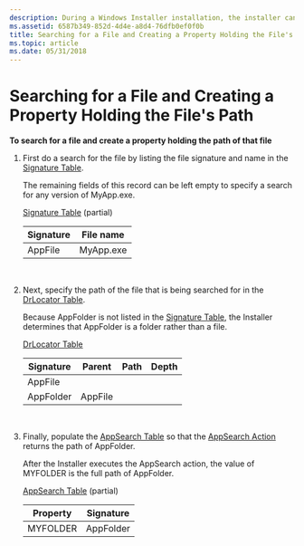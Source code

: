 ```yaml
---
description: During a Windows Installer installation, the installer can search for a file and create a property containing the file's path.
ms.assetid: 6587b349-852d-4d4e-a8d4-76dfb0ef0f0b
title: Searching for a File and Creating a Property Holding the File's Path
ms.topic: article
ms.date: 05/31/2018
---
```


# Searching for a File and Creating a Property Holding the File's Path

**To search for a file and create a property holding the path of that file**

1.  First do a search for the file by listing the file signature and name in the [Signature Table](signature-table.md).

    The remaining fields of this record can be left empty to specify a search for any version of MyApp.exe.

    [Signature Table](signature-table.md) (partial)

    

    | Signature          | File name            |
    |--------------------|----------------------|
    | AppFile<br/> | MyApp.exe<br/> |

    

     

2.  Next, specify the path of the file that is being searched for in the [DrLocator Table](drlocator-table.md).

    Because AppFolder is not listed in the [Signature Table](signature-table.md), the Installer determines that AppFolder is a folder rather than a file.

    [DrLocator Table](drlocator-table.md)

    

    | Signature            | Parent             | Path | Depth |
    |----------------------|--------------------|------|-------|
    | AppFile<br/>   |                    |      |       |
    | AppFolder<br/> | AppFile<br/> |      |       |

    

     

3.  Finally, populate the [AppSearch Table](appsearch-table.md) so that the [AppSearch Action](appsearch-action.md) returns the path of AppFolder.

    After the Installer executes the AppSearch action, the value of MYFOLDER is the full path of AppFolder.

    [AppSearch Table](appsearch-table.md) (partial)

    

    | Property            | Signature            |
    |---------------------|----------------------|
    | MYFOLDER<br/> | AppFolder<br/> |

    

     

 

 




